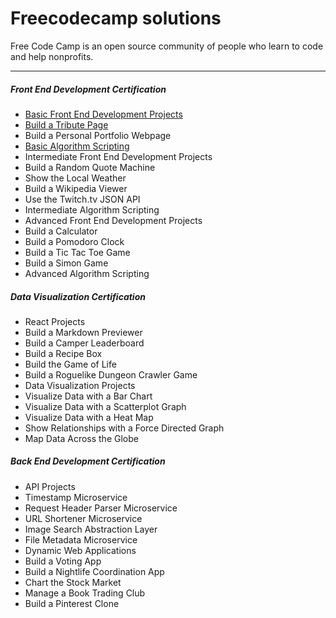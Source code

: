 # Freecodecamp solutions
Free Code Camp is an open source community of people who learn to code and help nonprofits.

***

##### Front End Development Certification

 - [Basic Front End Development Projects](https://github.com/smyzin/freecodecamp-solutions/tree/master/basic_front_end_development_projects)
  - [Build a Tribute Page](http://github.devmonkeys.xyz/freecodecamp-solutions/basic_front_end_development_projects/tribute_page/)
  - Build a Personal Portfolio Webpage
 - [Basic Algorithm Scripting](https://github.com/smyzin/freecodecamp-solutions/tree/master/basic_algorithm_scripting)
 - Intermediate Front End Development Projects
  - Build a Random Quote Machine
  - Show the Local Weather
  - Build a Wikipedia Viewer
  - Use the Twitch.tv JSON API
 - Intermediate Algorithm Scripting
 - Advanced Front End Development Projects
  - Build a Calculator
  - Build a Pomodoro Clock
  - Build a Tic Tac Toe Game
  - Build a Simon Game
 - Advanced Algorithm Scripting
 
##### Data Visualization Certification

 - React Projects
  - Build a Markdown Previewer
  - Build a Camper Leaderboard
  - Build a Recipe Box
  - Build the Game of Life
  - Build a Roguelike Dungeon Crawler Game
 - Data Visualization Projects
  - Visualize Data with a Bar Chart
  - Visualize Data with a Scatterplot Graph
  - Visualize Data with a Heat Map
  - Show Relationships with a Force Directed Graph
  - Map Data Across the Globe

##### Back End Development Certification

 - API Projects
  - Timestamp Microservice
  - Request Header Parser Microservice
  - URL Shortener Microservice
  - Image Search Abstraction Layer
  - File Metadata Microservice
 - Dynamic Web Applications
  - Build a Voting App
  - Build a Nightlife Coordination App
  - Chart the Stock Market
  - Manage a Book Trading Club
  - Build a Pinterest Clone
